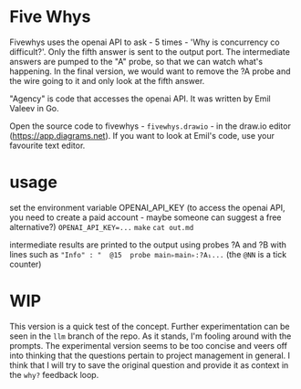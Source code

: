 # Five Whys

Fivewhys uses the openai API to ask - 5 times - 'Why is concurrency co difficult?'. Only the fifth answer is sent to the output port. The intermediate answers are pumped to the "A" probe, so that we can watch what's happening. In the final version, we would want to remove the ?A probe and the wire going to it and only look at the fifth answer.

"Agency" is code that accesses the openai API. It was written by Emil Valeev in Go.

Open the source code to fivewhys - `fivewhys.drawio` - in the draw.io editor (https://app.diagrams.net). If you want to look at Emil's code, use your favourite text editor.

# usage
set the environment variable OPENAI_API_KEY (to access the openai API, you need to create a paid account - maybe someone can suggest a free alternative?)
`OPENAI_API_KEY=...`
`make`
`cat out.md`

intermediate results are printed to the output using probes ?A and ?B with lines such as `"Info" : "  @15  probe main▹main▹:?A₁...` (the `@NN` is a tick counter)

# WIP
This version is a quick test of the concept. Further experimentation can be seen in the `llm` branch of the repo. As it stands, I'm fooling around with the prompts. The experimental version seems to be too concise and veers off into thinking that the questions pertain to project management in general. I think that I will try to save the original question and provide it as context in the `why?` feedback loop.



